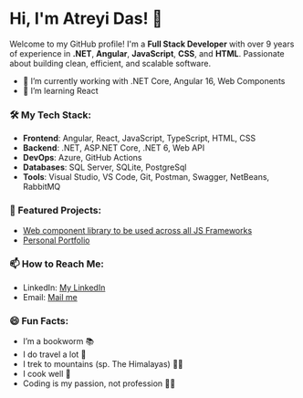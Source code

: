 # Hi, I'm Atreyi Das! 👋

Welcome to my GitHub profile! I'm a **Full Stack Developer** with over 9 years of experience in **.NET**, **Angular**, **JavaScript**, **CSS**, and **HTML**. Passionate about building clean, efficient, and scalable software.

- 🔭 I’m currently working with .NET Core, Angular 16, Web Components
- 🌱 I’m learning React

### 🛠️ My Tech Stack:
- **Frontend**: Angular, React, JavaScript, TypeScript, HTML, CSS
- **Backend**: .NET, ASP.NET Core, .NET 6, Web API
- **DevOps**: Azure, GitHub Actions
- **Databases**: SQL Server, SQLite, PostgreSql
- **Tools**: Visual Studio, VS Code, Git, Postman, Swagger, NetBeans, RabbitMQ

### 🌟 Featured Projects:
- [Web component library to be used across all JS Frameworks](https://github.com/atreyidas93/nomad-ui-lib)
- [Personal Portfolio](https://github.com/atreyidas93/pixel-and-logic)

### 📫 How to Reach Me:
- LinkedIn: [My LinkedIn](https://www.linkedin.com/in/atreyi-das-008578110/)
- Email: [Mail me](mailto:atreyi.das1993@gmail.com)


### 😄 Fun Facts:
- I’m a bookworm 📚
- I do travel a lot 🚓
- I trek to mountains (sp. The Himalayas) 🚶‍♀️
- I cook well 🍳
- Coding is my passion, not profession 👩‍💻
